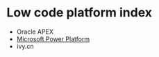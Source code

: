 # Low code platform index
- Oracle APEX
- [Microsoft Power Platform](https://github.com/davidkhala/power)
- ivy.cn
